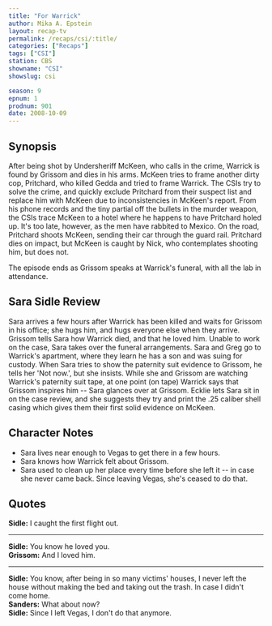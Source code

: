 ```yaml
---
title: "For Warrick"
author: Mika A. Epstein
layout: recap-tv
permalink: /recaps/csi/:title/
categories: ["Recaps"]
tags: ["CSI"]
station: CBS
showname: "CSI"
showslug: csi

season: 9  
epnum: 1  
prodnum: 901  
date: 2008-10-09
---
```


## Synopsis

After being shot by Undersheriff McKeen, who calls in the crime, Warrick is found by Grissom and dies in his arms. McKeen tries to frame another dirty cop, Pritchard, who killed Gedda and tried to frame Warrick. The CSIs try to solve the crime, and quickly exclude Pritchard from their suspect list and replace him with McKeen due to inconsistencies in McKeen's report. From his phone records and the tiny partial off the bullets in the murder weapon, the CSIs trace McKeen to a hotel where he happens to have Pritchard holed up. It's too late, however, as the men have rabbited to Mexico. On the road, Pritchard shoots McKeen, sending their car through the guard rail. Pritchard dies on impact, but McKeen is caught by Nick, who contemplates shooting him, but does not.

The episode ends as Grissom speaks at Warrick's funeral, with all the lab in attendance.

## Sara Sidle Review

Sara arrives a few hours after Warrick has been killed and waits for Grissom in his office; she hugs him, and hugs everyone else when they arrive. Grissom tells Sara how Warrick died, and that he loved him. Unable to work on the case, Sara takes over the funeral arrangements. Sara and Greg go to Warrick's apartment, where they learn he has a son and was suing for custody. When Sara tries to show the paternity suit evidence to Grissom, he tells her 'Not now.', but she insists. While she and Grissom are watching Warrick's paternity suit tape, at one point (on tape) Warrick says that Grissom inspires him -- Sara glances over at Grissom. Ecklie lets Sara sit in on the case review, and she suggests they try and print the .25 caliber shell casing which gives them their first solid evidence on McKeen.

## Character Notes

* Sara lives near enough to Vegas to get there in a few hours.  
* Sara knows how Warrick felt about Grissom.  
* Sara used to clean up her place every time before she left it -- in case she never came back. Since leaving Vegas, she's ceased to do that.

## Quotes

**Sidle:** I caught the first flight out.  

* * *

**Sidle:** You know he loved you.  
**Grissom:** And I loved him.  

* * *

**Sidle:** You know, after being in so many victims' houses, I never left the house without making the bed and taking out the trash. In case I didn't come home.  
**Sanders:** What about now?  
**Sidle:** Since I left Vegas, I don't do that anymore.

